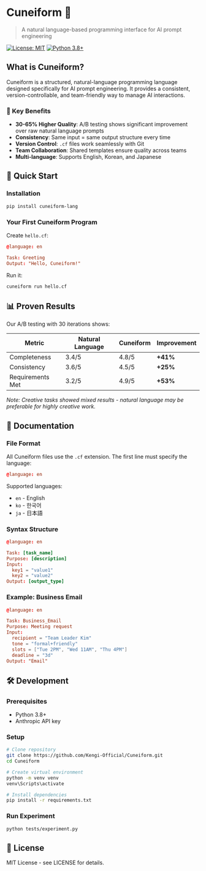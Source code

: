 # Cuneiform 🔺

> A natural language-based programming interface for AI prompt engineering

[![License: MIT](https://img.shields.io/badge/License-MIT-yellow.svg)](https://opensource.org/licenses/MIT)
[![Python 3.8+](https://img.shields.io/badge/python-3.8+-blue.svg)](https://www.python.org/downloads/)

## What is Cuneiform?

Cuneiform is a structured, natural-language programming language designed specifically for AI prompt engineering. It provides a consistent, version-controllable, and team-friendly way to manage AI interactions.

### 🎯 Key Benefits

- **30-65% Higher Quality**: A/B testing shows significant improvement over raw natural language prompts
- **Consistency**: Same input = same output structure every time
- **Version Control**: `.cf` files work seamlessly with Git
- **Team Collaboration**: Shared templates ensure quality across teams
- **Multi-language**: Supports English, Korean, and Japanese

## 🚀 Quick Start

### Installation

```bash
pip install cuneiform-lang
```

### Your First Cuneiform Program

Create `hello.cf`:

```cf
@language: en

Task: Greeting
Output: "Hello, Cuneiform!"
```

Run it:

```bash
cuneiform run hello.cf
```

## 📊 Proven Results

Our A/B testing with 30 iterations shows:

| Metric | Natural Language | Cuneiform | Improvement |
|--------|-----------------|-----------|-------------|
| Completeness | 3.4/5 | 4.8/5 | **+41%** |
| Consistency | 3.6/5 | 4.5/5 | **+25%** |
| Requirements Met | 3.2/5 | 4.9/5 | **+53%** |

*Note: Creative tasks showed mixed results - natural language may be preferable for highly creative work.*

## 📖 Documentation

### File Format

All Cuneiform files use the `.cf` extension. The first line must specify the language:

```cf
@language: en
```

Supported languages:
- `en` - English
- `ko` - 한국어
- `ja` - 日本語

### Syntax Structure

```cf
@language: en

Task: [task_name]
Purpose: [description]
Input:
  key1 = "value1"
  key2 = "value2"
Output: [output_type]
```

### Example: Business Email

```cf
@language: en

Task: Business_Email
Purpose: Meeting request
Input:
  recipient = "Team Leader Kim"
  tone = "formal+friendly"
  slots = ["Tue 2PM", "Wed 11AM", "Thu 4PM"]
  deadline = "3d"
Output: "Email"
```

## 🛠️ Development

### Prerequisites

- Python 3.8+
- Anthropic API key

### Setup

```bash
# Clone repository
git clone https://github.com/Kengi-Official/Cuneiform.git
cd Cuneiform

# Create virtual environment
python -m venv venv
venv\Scripts\activate

# Install dependencies
pip install -r requirements.txt
```

### Run Experiment

```bash
python tests/experiment.py
```

## 📝 License

MIT License - see LICENSE for details.
